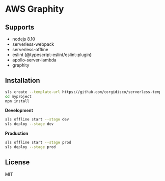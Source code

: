 # AWS Graphity

## Supports

- nodejs 8.10
- serverless-webpack
- serverless-offline
- eslint (@typescript-eslint/eslint-plugin)
- apollo-server-lambda
- graphity

## Installation

```bash
sls create --template-url https://github.com/corgidisco/serverless-templates/tree/master/aws-graphity --path myproject
cd myproject
npm install
```

**Development**

```bash
sls offline start --stage dev
sls deploy --stage dev
```

**Production**

```bash
sls offline start --stage prod
sls deploy --stage prod
```

## License

MIT
